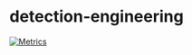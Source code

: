 # detection-engineering


[![Metrics](https://github.com/isherwood-sec/detection-engineering/actions/workflows/metrics.yml/badge.svg)](https://github.com/isherwood-sec/detection-engineering/actions/workflows/metrics.yml)
